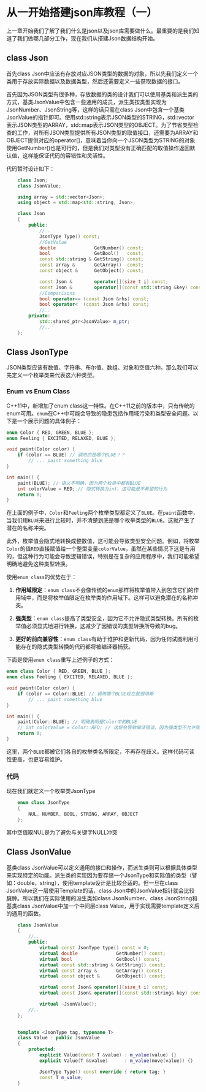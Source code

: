 # 从一开始搭建json库教程（一）

上一章开始我们了解了我们什么是json以及json库需要做什么。最重要的是我们知道了我们做哪几部分工作，现在我们从搭建Json数据结构开始。

## class Json

首先class Json中应该有存放对应JSON类型的数据的对象，所以先我们定义一个类用于存放实际数据以及数据类型，然后还需要定义一些获取数据的接口。

首先因为JSON类型有很多种，存放数据的类的设计我们可以使用基类和派生类的方式，基类JsonValue中包含一些通用的成员，派生类按类型实现为JsonNumber、JsonString等，这样的话只需在class Json中包含一个基类JsonValue的指针即可。使用std::string表示JSON类型的STRING，std::vector表示JSON类型的ARRAY，std::map表示JSON类型的OBJECT。为了节省类型检查的工作，对所有JSON类型提供所有JSON类型的取值接口，还需要为ARRAY和OBJECT提供对应的operator[]，意味着当你向一个JSON类型为STRING的对象使用GetNumber()也是可行的，但是我们对类型没有正确匹配的取值操作返回默认值，这样能保证代码的容错性和灵活性。

代码暂时设计如下：

~~~cpp
    class Json;
    class JsonValue;

    using array = std::vector<Json>;
    using object = std::map<std::string, Json>;

    class Json
    {
        public:
            //..
            JsonType Type() const;
            //GetValue
            double              GetNumber() const;
            bool                GetBool()   const;
            const std::string & GetString() const;
            const array &       GetArray()  const;
            const object &      GetObject() const;

            const Json &        operator[](size_t i) const;
            const Json &        operator[](const std::string &key) const;
            //Comparisons
            bool operator== (const Json &rhs) const;
            bool operator<  (const Json &rhs) const;
            //..
        private:
            std::shared_ptr<JsonValue> m_ptr;
            //..
    };
~~~



## Class JsonType
    
JSON类型应该有数值、字符串、布尔值、数组、对象和空值六种。那么我们可以先定义一个枚举类来代表这六种类型。 

### Enum vs Enum Class

C++11中，新增加了enum class这一特性。在C++11之前的版本中，只有传统的enum可用。`enum`在C++中可能会导致的隐患包括作用域污染和类型安全问题。以下是一个展示问题的具体例子：

```cpp
enum Color { RED, GREEN, BLUE };
enum Feeling { EXCITED, RELAXED, BLUE };

void paint(Color color) {
    if (color == BLUE) // 调用的是哪个BLUE？？
        // ... paint something blue
}

int main() {
    paint(BLUE); // 语义不明确，因为两个枚举中都有BLUE
    int colorValue = RED; // 隐式转换为int，这可能是不希望的行为
    return 0;
}
```
在上面的例子中，`Color`和`Feeling`两个枚举类型都定义了`BLUE`。在`paint`函数中，当我们用`BLUE`来进行比较时，并不清楚到底是哪个枚举类型的`BLUE`。这就产生了潜在的名称冲突。

此外，枚举值会隐式地转换成整数值，这可能会导致类型安全问题。例如，将枚举`Color`的值`RED`直接赋值给一个整型变量`colorValue`，虽然在某些情况下这是有用的，但这种行为可能会导致逻辑错误，特别是在复杂的应用程序中，我们可能希望明确地避免这种类型转换。

使用`enum class`的优势在于：

1. **作用域限定**：`enum class`不会像传统的`enum`那样将枚举值带入到包含它们的作用域中，而是将枚举值限定在枚举类的作用域下。这样可以避免潜在的名称冲突。

2. **强类型**：`enum class`提高了类型安全，因为它不允许隐式类型转换。所有的枚举值必须显式地进行转换，这减少了因错误的类型转换所导致的bug。

3. **更好的前向兼容性**：`enum class`有助于维护和更新代码，因为任何试图利用可能存在的隐式类型转换的代码都将被编译器捕获。

下面是使用`enum class`重写上述例子的方式：

```cpp
enum class Color { RED, GREEN, BLUE };
enum class Feeling { EXCITED, RELAXED, BLUE };

void paint(Color color) {
    if (color == Color::BLUE) // 调用哪个BLUE现在就很清晰
        // ... paint something blue
}

int main() {
    paint(Color::BLUE); // 明确表明是Color中的BLUE
    // int colorValue = Color::RED; // 这将会导致编译错误，因为强类型不允许隐式转换
    return 0;
}
```
这里，两个`BLUE`都被它们各自的枚举类名所限定，不再存在歧义。这样代码可读性更高，也更容易维护。

### 代码

现在我们就定义一个枚举类JsonType

~~~cpp
    enum class JsonType
    {
        NUL, NUMBER, BOOL, STRING, ARRAY, OBJECT
    };
~~~

其中空值取NUL是为了避免与关键字NULL冲突

## Class JsonValue

基类class JsonValue可以定义通用的接口和操作，而派生类则可以根据具体类型来实现特定的功能。派生类的实现因为要存储一个JsonType和实际值的类型（譬如：double，string），使用template设计是比较合适的。但一旦在class JsonValue这一层使用Template的话，class Json中的JsonValue指针就会比较臃肿。所以我们在实际使用的派生类如class JsonNumber、class JsonString和基类class JsonValue中加一个中间层class Value，用于实现需要template定义后的通用的函数。

~~~cpp 
    class JsonValue
    {
        //..
        public:            
            virtual const JsonType type() const = 0;
            virtual double              GetNumber() const;
            virtual bool                GetBool() const;
            virtual const std::string & GetString() const;
            virtual const array &       GetArray() const;
            virtual const object &      GetObject() const;

            virtual const Json& operator[](size_t i) const;
            virtual const Json& operator[](const std::string& key) const;

            virtual ~JsonValue();
        //..
    };

    
    template <JsonType tag, typename T>
    class Value : public JsonValue
    {
        protected:
            explicit Value(const T &value) : m_value(value) {}
            explicit Value(T &&value)      : m_value(move(value)) {}

            JsonType Type() const override { return tag; }
            const T m_value;
    }
~~~